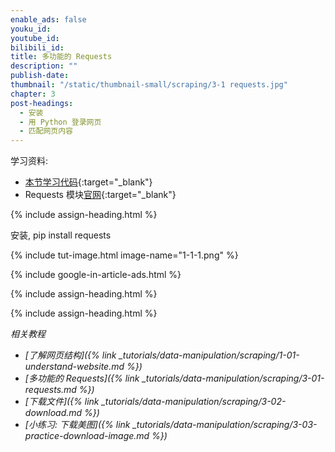 ```yaml
---
enable_ads: false
youku_id:
youtube_id:
bilibili_id:
title: 多功能的 Requests
description: ""
publish-date:
thumbnail: "/static/thumbnail-small/scraping/3-1 requests.jpg"
chapter: 3
post-headings:
  - 安装
  - 用 Python 登录网页
  - 匹配网页内容
---
```


学习资料:
  * [本节学习代码](https://github.com/MorvanZhou/easy-scraping-tutorial/blob/master/notebook/3-1-requests.ipynb){:target="_blank"}
  * Requests 模块[官网](http://docs.python-requests.org/en/master/){:target="_blank"}







{% include assign-heading.html %}

安装, pip install requests

{% include tut-image.html image-name="1-1-1.png" %}



{% include google-in-article-ads.html %}









{% include assign-heading.html %}



{% include assign-heading.html %}




*相关教程*

* *[了解网页结构]({% link _tutorials/data-manipulation/scraping/1-01-understand-website.md %})*
* *[多功能的 Requests]({% link _tutorials/data-manipulation/scraping/3-01-requests.md %})*
* *[下载文件]({% link _tutorials/data-manipulation/scraping/3-02-download.md %})*
* *[小练习: 下载美图]({% link _tutorials/data-manipulation/scraping/3-03-practice-download-image.md %})*
